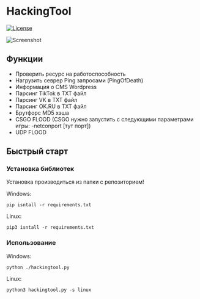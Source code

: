 # HackingTool

[![License](https://img.shields.io/github/license/D1moncheck/HackingTool.svg)](https://github.com/D1moncheck/HackingTool)

![Screenshot](https://user-images.githubusercontent.com/79802366/174639396-5b6f3aee-4b85-4cc7-99a4-0b845251c57f.png)

## Функции

- Проверить ресурс на работоспособность
- Нагрузить севрер Ping запросами (PingOfDeath)
- Информация о CMS Wordpress
- Парсинг TikTok в TXT файл
- Парсинг VK в TXT файл
- Парсинг OK.RU в TXT файл
- Брутфорс MD5 хэша
- CSGO FLOOD (CSGO нужно запустить с следующими параметрами игры: -netconport [тут порт])
- UDP FLOOD

## Быстрый старт

### Установка библиотек

Установка производиться из папки с репозиторием!

Windows:
        
    pip isntall -r requirements.txt

Linux:
        
    pip3 isntall -r requirements.txt
        
### Использование

Windows:
        
    python ./hackingtool.py

Linux:
        
    python3 hackingtool.py -s linux
